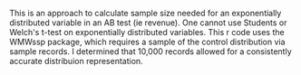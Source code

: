 This is an approach to calculate sample size needed for an exponentially distributed variable in an AB test (ie revenue). One cannot use Students or Welch's t-test on exponentially distributed variables. This r code uses the WMWssp package, which requires a sample of the control distribution via sample records. I determined that 10,000 records allowed for a consistently accurate distribuion representation.
